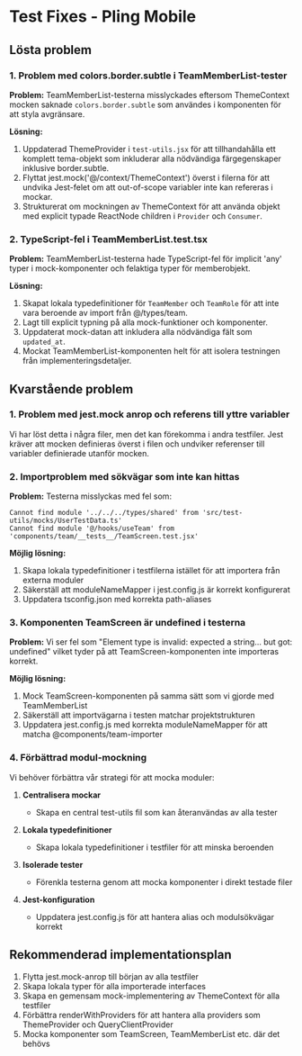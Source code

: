 # Test Fixes - Pling Mobile

## Lösta problem

### 1. Problem med colors.border.subtle i TeamMemberList-tester

**Problem:** 
TeamMemberList-testerna misslyckades eftersom ThemeContext mocken saknade `colors.border.subtle` som användes i komponenten för att styla avgränsare.

**Lösning:**
1. Uppdaterad ThemeProvider i `test-utils.jsx` för att tillhandahålla ett komplett tema-objekt som inkluderar alla nödvändiga färgegenskaper inklusive border.subtle.
2. Flyttat jest.mock('@/context/ThemeContext') överst i filerna för att undvika Jest-felet om att out-of-scope variabler inte kan refereras i mockar.
3. Strukturerat om mockningen av ThemeContext för att använda objekt med explicit typade ReactNode children i `Provider` och `Consumer`.

### 2. TypeScript-fel i TeamMemberList.test.tsx

**Problem:**
TeamMemberList-testerna hade TypeScript-fel för implicit 'any' typer i mock-komponenter och felaktiga typer för memberobjekt.

**Lösning:**
1. Skapat lokala typedefinitioner för `TeamMember` och `TeamRole` för att inte vara beroende av import från @/types/team.
2. Lagt till explicit typning på alla mock-funktioner och komponenter.
3. Uppdaterat mock-datan att inkludera alla nödvändiga fält som `updated_at`.
4. Mockat TeamMemberList-komponenten helt för att isolera testningen från implementeringsdetaljer.

## Kvarstående problem

### 1. Problem med jest.mock anrop och referens till yttre variabler
Vi har löst detta i några filer, men det kan förekomma i andra testfiler. Jest kräver att mocken definieras överst i filen och undviker referenser till variabler definierade utanför mocken.

### 2. Importproblem med sökvägar som inte kan hittas

**Problem:**
Testerna misslyckas med fel som:
```
Cannot find module '../../../types/shared' from 'src/test-utils/mocks/UserTestData.ts'
Cannot find module '@/hooks/useTeam' from 'components/team/__tests__/TeamScreen.test.jsx'
```

**Möjlig lösning:**
1. Skapa lokala typedefinitioner i testfilerna istället för att importera från externa moduler
2. Säkerställ att moduleNameMapper i jest.config.js är korrekt konfigurerat
3. Uppdatera tsconfig.json med korrekta path-aliases

### 3. Komponenten TeamScreen är undefined i testerna

**Problem:**
Vi ser fel som "Element type is invalid: expected a string... but got: undefined" vilket tyder på att TeamScreen-komponenten inte importeras korrekt.

**Möjlig lösning:**
1. Mock TeamScreen-komponenten på samma sätt som vi gjorde med TeamMemberList
2. Säkerställ att importvägarna i testen matchar projektstrukturen
3. Uppdatera jest.config.js med korrekta moduleNameMapper för att matcha @components/team-importer

### 4. Förbättrad modul-mockning

Vi behöver förbättra vår strategi för att mocka moduler:

1. **Centralisera mockar**
   - Skapa en central test-utils fil som kan återanvändas av alla tester

2. **Lokala typedefinitioner**
   - Skapa lokala typedefinitioner i testfiler för att minska beroenden

3. **Isolerade tester**
   - Förenkla testerna genom att mocka komponenter i direkt testade filer 

4. **Jest-konfiguration**
   - Uppdatera jest.config.js för att hantera alias och modulsökvägar korrekt

## Rekommenderad implementationsplan

1. Flytta jest.mock-anrop till början av alla testfiler
2. Skapa lokala typer för alla importerade interfaces
3. Skapa en gemensam mock-implementering av ThemeContext för alla testfiler
4. Förbättra renderWithProviders för att hantera alla providers som ThemeProvider och QueryClientProvider
5. Mocka komponenter som TeamScreen, TeamMemberList etc. där det behövs 